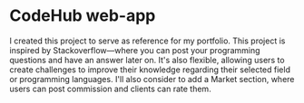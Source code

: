 # CodeHub web-app

I created this project to serve as reference for my portfolio. This project is inspired by Stackoverflow—where you can post your programming questions and have an answer later on. It's also flexible, allowing users to create challenges to improve their knowledge regarding their selected field or programming languages. I'll also consider to add a Market section, where users can post commission and clients can rate them. 
